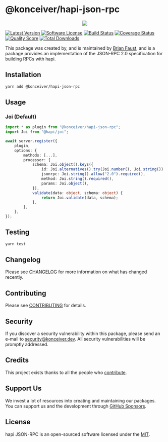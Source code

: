 # @konceiver/hapi-json-rpc

<p align="center"><img src="./banner.png" /></p>

[![Latest Version](https://badgen.net/npm/v/@konceiver/hapi-json-rpc)](https://npmjs.com/package/@konceiver/hapi-json-rpc)
[![Software License](https://badgen.net/npm/license/@konceiver/hapi-json-rpc)](https://npmjs.com/package/@konceiver/hapi-json-rpc)
[![Build Status](https://img.shields.io/github/workflow/status/konceiver/hapi-json-rpc/run-tests?label=tests)](https://github.com/konceiver/hapi-json-rpc/actions?query=workflow%3Arun-tests+branch%3Amaster)
[![Coverage Status](https://badgen.net/codeclimate/coverage/konceiver/hapi-json-rpc)](https://codeclimate.com/github/konceiver/hapi-json-rpc)
[![Quality Score](https://badgen.net/codeclimate/maintainability/konceiver/hapi-json-rpc)](https://codeclimate.com/github/konceiver/hapi-json-rpc)
[![Total Downloads](https://badgen.net/npm/dt/konceiver/hapi-json-rpc)](https://npmjs.com/package/@konceiver/hapi-json-rpc)

This package was created by, and is maintained by [Brian Faust](https://github.com/faustbrian), and is a package provides an implementation of the JSON-RPC 2.0 specification for building RPCs with hapi.

## Installation

```bash
yarn add @konceiver/hapi-json-rpc
```

## Usage

### Joi (Default)

```ts
import * as plugin from "@konceiver/hapi-json-rpc";
import Joi from "@hapi/joi";

await server.register({
	plugin,
	options: {
		methods: [...],
		processor: {
			schema: Joi.object().keys({
				id: Joi.alternatives().try(Joi.number(), Joi.string()).required(),
				jsonrpc: Joi.string().allow("2.0").required(),
				method: Joi.string().required(),
				params: Joi.object(),
			}),
			validate(data: object, schema: object) {
				return Joi.validate(data, schema);
			},
		},
	},
});
```

## Testing

```bash
yarn test
```

## Changelog

Please see [CHANGELOG](CHANGELOG.md) for more information on what has changed recently.

## Contributing

Please see [CONTRIBUTING](CONTRIBUTING.md) for details.

## Security

If you discover a security vulnerability within this package, please send an e-mail to security@konceiver.dev. All security vulnerabilities will be promptly addressed.

## Credits

This project exists thanks to all the people who [contribute](../../contributors).

## Support Us

We invest a lot of resources into creating and maintaining our packages. You can support us and the development through [GitHub Sponsors](https://github.com/sponsors/faustbrian).

## License

hapi JSON-RPC is an open-sourced software licensed under the [MIT](LICENSE.md).

